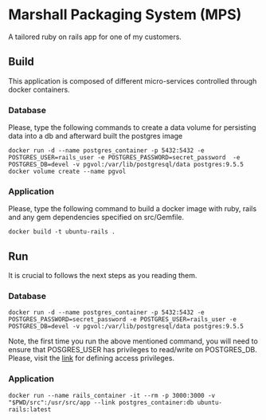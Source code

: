 # Marshall Packaging System (MPS)

A tailored ruby on rails app for one of my customers.

## Build 

This application is composed of different micro-services controlled through docker containers. 

### Database

Please, type the following commands to create a data volume for persisting data into a db and afterward built the postgres image

```
docker run -d --name postgres_container -p 5432:5432 -e POSTGRES_USER=rails_user -e POSTGRES_PASSWORD=secret_password  -e POSTGRES_DB=devel -v pgvol:/var/lib/postgresql/data postgres:9.5.5
docker volume create --name pgvol
```

### Application

Please, type the following command to build a docker image with ruby, rails and any gem dependencies specified on src/Gemfile.

```
docker build -t ubuntu-rails .
```

## Run

It is crucial to follows the next steps as you reading them. 

### Database

```
docker run -d --name postgres_container -p 5432:5432 -e POSTGRES_PASSWORD=secret_password -e POSTGRES_USER=rails_user -e POSTGRES_DB=devel -v pgvol:/var/lib/postgresql/data postgres:9.5.5
```

Note, the first time you run the above mentioned command, you will need to ensure that POSGRES_USER has privileges to read/write on POSTGRES_DB. Please, visit the [link](https://www.postgresql.org/docs/9.5/static/sql-grant.html) for defining access privileges.

### Application

```
docker run --name rails_container -it --rm -p 3000:3000 -v "$PWD/src":/usr/src/app --link postgres_container:db ubuntu-rails:latest
```
